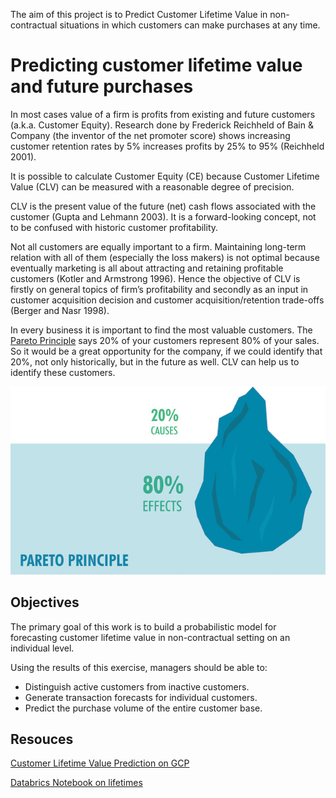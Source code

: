 The aim of this project is to Predict Customer Lifetime Value in non-contractual situations in which customers can make purchases at any time.

# Predicting customer lifetime value and future purchases
In most cases value of a firm is profits from existing and future customers (a.k.a. Customer Equity). Research done by Frederick Reichheld of Bain & Company (the inventor of the net promoter score) shows increasing customer retention rates by 5% increases profits by 25% to 95% (Reichheld 2001).

It is possible to calculate Customer Equity (CE) because Customer Lifetime Value (CLV) can be measured with a reasonable degree of precision.

CLV is the present value of the future (net) cash flows associated with the customer (Gupta and Lehmann 2003). It is a forward-looking concept, not to be confused with historic customer profitability.

Not all customers are equally important to a firm. Maintaining long-term relation with all of them (especially the loss makers) is not optimal because eventually marketing is all about attracting and retaining profitable customers (Kotler and Armstrong 1996). Hence the objective of CLV is firstly on general topics of firm’s profitability and secondly as an input in customer acquisition decision and customer acquisition/retention trade-offs (Berger and Nasr 1998).

In every business it is important to find the most valuable customers. The [Pareto Principle](https://wikipedia.org/wiki/Pareto_principle) says 20% of your customers represent 80% of your sales. So it would be a great opportunity for the company, if we could identify that 20%, not only historically, but in the future as well. CLV can help us to identify these customers.

![alt text](https://github.com/miladbahrami-fs/customer_lifetime_value/blob/main/data/pareto.jpeg)

## Objectives
The primary goal of this work is to build a probabilistic model for forecasting customer lifetime value in non-contractual setting on an individual level.

Using the results of this exercise, managers should be able to:

- Distinguish active customers from inactive customers.
- Generate transaction forecasts for individual customers.
- Predict the purchase volume of the entire customer base.

## Resouces

[Customer Lifetime Value Prediction on GCP](https://github.com/GoogleCloudPlatform/tensorflow-lifetime-value)

[Databrics Notebook on lifetimes](https://databricks.com/notebooks/CLV_Part_1_Customer_Lifetimes.html#)
